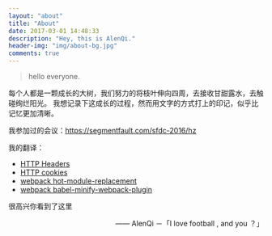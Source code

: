 ```yaml
---
layout: "about"
title: "About"
date: 2017-03-01 14:48:33
description: "Hey, this is AlenQi."
header-img: "img/about-bg.jpg"
comments: true
---
```



>hello everyone.

每个人都是一颗成长的大树，我们努力的将枝叶伸向四周，去接收甘甜露水，去触碰绚烂阳光。
我想记录下这成长的过程，然而用文字的方式打上的印记，似乎比记忆更加清晰。


我参加过的会议：https://segmentfault.com/sfdc-2016/hz

我的翻译：

- [HTTP Headers](https://developer.mozilla.org/zh-CN/docs/Web/HTTP/Headers)
- [HTTP cookies](https://developer.mozilla.org/zh-CN/docs/Web/HTTP/Cookies)
- [webpack hot-module-replacement](https://doc.webpack-china.org/api/hot-module-replacement)
- [webpack babel-minify-webpack-plugin](https://doc.webpack-china.org/plugins/babel-minify-webpack-plugin/)

很高兴你看到了这里

<p style="text-align:right;">
    —— <a>AlenQi －「I love football , and you ？」</a>
</p>
